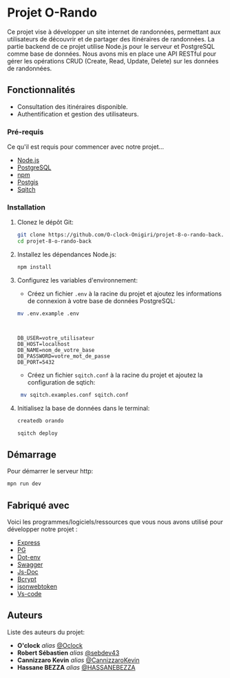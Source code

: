 # Projet O-Rando

Ce projet vise à développer un site internet de randonnées, permettant aux utilisateurs de découvrir et de partager des itinéraires de randonnées. La partie backend de ce projet utilise Node.js pour le serveur et PostgreSQL comme base de données. Nous avons mis en place une API RESTful pour gérer les opérations CRUD (Create, Read, Update, Delete) sur les données de randonnées.

## Fonctionnalités

- Consultation des itinéraires disponible.
- Authentification et gestion des utilisateurs.

### Pré-requis

Ce qu'il est requis pour commencer avec notre projet...

- [Node.js](https://nodejs.org/)
- [PostgreSQL](https://www.postgresql.org/)
- [npm](https://www.npmjs.com/)
- [Postgis](https://postgis.net/)
- [Sqitch](https://sqitch.org/)

### Installation

1. Clonez le dépôt Git:

   ```bash
   git clone https://github.com/O-clock-Onigiri/projet-8-o-rando-back.git
   cd projet-8-o-rando-back
   ```

2. Installez les dépendances Node.js:

   ```bash
   npm install
   ```

3. Configurez les variables d'environnement:

   - Créez un fichier `.env` à la racine du projet et ajoutez les informations de connexion à votre base de données PostgreSQL:

   ```bash
   mv .env.example .env
   ```

   ```plaintext


   DB_USER=votre_utilisateur
   DB_HOST=localhost
   DB_NAME=nom_de_votre_base
   DB_PASSWORD=votre_mot_de_passe
   DB_PORT=5432
   ```

   - Créez un fichier `sqitch.conf` à la racine du projet et ajoutez la configuration de sqtich:

   ```bash
    mv sqitch.examples.conf sqitch.conf
   ```

4. Initialisez la base de données dans le terminal:

   ```bash
   createdb orando

   sqitch deploy

   ```

## Démarrage

Pour démarrer le serveur http:

```bash
mpn run dev
```

## Fabriqué avec

Voici les programmes/logiciels/ressources que vous nous avons utilisé pour développer notre projet :

- [Express](https://expressjs.com/)
- [PG](https://www.npmjs.com/package/pg)
- [Dot-env](https://www.npmjs.com/package/dotenv)
- [Swagger](https://swagger.io/resources/open-api/)
- [Js-Doc](https://jsdoc.app/)
- [Bcrypt](https://www.bcrypt.fr/)
- [jsonwebtoken](https://jwt.io/)
- [Vs-code](https://code.visualstudio.com/)

## Auteurs

Liste des auteurs du projet:

- **O'clock** _alias_ [@Oclock](https://oclock.io/)
- **Robert Sébastien** _alias_ [@sebdev43](https://github.com/Sebdev43)
- **Cannizzaro Kevin** _alias_ [@CannizzaroKevin](https://github.com/CannizzaroKevin)
- **Hassane BEZZA** _alias_ [@HASSANEBEZZA](https://github.com/HASSANEBEZZA
)

